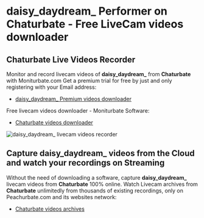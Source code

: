 # daisy_daydream_ Performer on Chaturbate - Free LiveCam videos downloader

## Chaturbate Live Videos Recorder

Monitor and record livecam videos of **daisy_daydream_** from **Chaturbate** with Moniturbate.com
Get a premium trial for free by just and only registering with your Email address:
* [daisy_daydream_ Premium videos downloader](https://moniturbate.com/request-demo-licence-key.html)

Free livecam videos downloader - Moniturbate Software:
* [Chaturbate videos downloader](https://moniturbate.com/moniturbate-download-software.html)

![daisy_daydream_ livecam videos recorder](https://peachurnet.com/templates/moniturbate-software.png)


## Capture daisy_daydream_ videos from the Cloud and watch your recordings on Streaming

Without the need of downloading a software, capture **daisy_daydream_** livecam videos from **Chaturbate** 100% online.
Watch Livecam archives from **Chaturbate** unlimitedly from thousands of existing recordings, only on Peachurbate.com and its websites network:
* [Chaturbate videos archives](https://peachurnet.com/)
